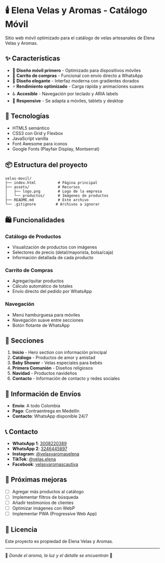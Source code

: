 # 🕯️ Elena Velas y Aromas - Catálogo Móvil

Sitio web móvil optimizado para el catálogo de velas artesanales de Elena Velas y Aromas.

## ✨ Características

- 📱 **Diseño móvil primero** - Optimizado para dispositivos móviles
- 🛒 **Carrito de compras** - Funcional con envío directo a WhatsApp
- 🎨 **Diseño elegante** - Interfaz moderna con gradientes dorados
- ⚡ **Rendimiento optimizado** - Carga rápida y animaciones suaves
- ♿ **Accesible** - Navegación por teclado y ARIA labels
- 📱 **Responsive** - Se adapta a móviles, tablets y desktop

## 🚀 Tecnologías

- HTML5 semántico
- CSS3 con Grid y Flexbox
- JavaScript vanilla
- Font Awesome para iconos
- Google Fonts (Playfair Display, Montserrat)

## 📦 Estructura del proyecto

```
velas-movil/
├── index.html          # Página principal
├── assets/             # Recursos
│   ├── logo.png        # Logo de la empresa
│   └── productos/      # Imágenes de productos
├── README.md           # Este archivo
└── .gitignore         # Archivos a ignorar
```

## 🛍️ Funcionalidades

### Catálogo de Productos
- Visualización de productos con imágenes
- Selectores de precio (detal/mayorista, bolsa/caja)
- Información detallada de cada producto

### Carrito de Compras
- Agregar/quitar productos
- Cálculo automático de totales
- Envío directo del pedido por WhatsApp

### Navegación
- Menú hamburguesa para móviles
- Navegación suave entre secciones
- Botón flotante de WhatsApp

## 📱 Secciones

1. **Inicio** - Hero section con información principal
2. **Catálogo** - Productos de amor y amistad
3. **Baby Shower** - Velas especiales para bebés
4. **Primera Comunión** - Diseños religiosos
5. **Navidad** - Productos navideños
6. **Contacto** - Información de contacto y redes sociales

## 🚚 Información de Envíos

- **Envío**: A todo Colombia
- **Pago**: Contraentrega en Medellín
- **Contacto**: WhatsApp disponible 24/7

## 📞 Contacto

- **WhatsApp 1**: [3008220389](https://wa.me/573008220389)
- **WhatsApp 2**: [3246445897](https://wa.me/573246445897)
- **Instagram**: [@velasyaromaselena](https://instagram.com/velasyaromaselena)
- **TikTok**: [@velas.elena](https://tiktok.com/@velas.elena)
- **Facebook**: [velasyaromascautiva](https://facebook.com/velasyaromascautiva)

## 🎯 Próximas mejoras

- [ ] Agregar más productos al catálogo
- [ ] Implementar filtros de búsqueda
- [ ] Añadir testimonios de clientes
- [ ] Optimizar imágenes con WebP
- [ ] Implementar PWA (Progressive Web App)

## 📄 Licencia

Este proyecto es propiedad de Elena Velas y Aromas.

---

💫 *Donde el aroma, la luz y el detalle se encuentran* 💫
